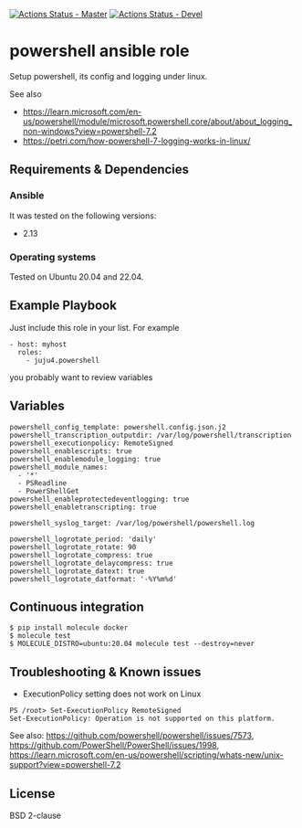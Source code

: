 [![Actions Status - Master](https://github.com/juju4/ansible-powershell/workflows/AnsibleCI/badge.svg)](https://github.com/juju4/ansible-powershell/actions?query=branch%3Amaster)
[![Actions Status - Devel](https://github.com/juju4/ansible-powershell/workflows/AnsibleCI/badge.svg?branch=devel)](https://github.com/juju4/ansible-powershell/actions?query=branch%3Adevel)

# powershell ansible role

Setup powershell, its config and logging under linux.

See also
* https://learn.microsoft.com/en-us/powershell/module/microsoft.powershell.core/about/about_logging_non-windows?view=powershell-7.2
* https://petri.com/how-powershell-7-logging-works-in-linux/

## Requirements & Dependencies

### Ansible
It was tested on the following versions:
 * 2.13

### Operating systems

Tested on Ubuntu 20.04 and 22.04.

## Example Playbook

Just include this role in your list.
For example

```
- host: myhost
  roles:
    - juju4.powershell
```

you probably want to review variables

## Variables

```
powershell_config_template: powershell.config.json.j2
powershell_transcription_outputdir: /var/log/powershell/transcription
powershell_executionpolicy: RemoteSigned
powershell_enablescripts: true
powershell_enablemodule_logging: true
powershell_module_names:
  - '*'
  - PSReadline
  - PowerShellGet
powershell_enableprotectedeventlogging: true
powershell_enabletranscripting: true

powershell_syslog_target: /var/log/powershell/powershell.log

powershell_logrotate_period: 'daily'
powershell_logrotate_rotate: 90
powershell_logrotate_compress: true
powershell_logrotate_delaycompress: true
powershell_logrotate_datext: true
powershell_logrotate_datformat: '-%Y%m%d'
```


## Continuous integration

```
$ pip install molecule docker
$ molecule test
$ MOLECULE_DISTRO=ubuntu:20.04 molecule test --destroy=never
```

## Troubleshooting & Known issues

* ExecutionPolicy setting does not work on Linux
```
PS /root> Set-ExecutionPolicy RemoteSigned
Set-ExecutionPolicy: Operation is not supported on this platform.
```
See also: https://github.com/powershell/powershell/issues/7573, https://github.com/PowerShell/PowerShell/issues/1998, https://learn.microsoft.com/en-us/powershell/scripting/whats-new/unix-support?view=powershell-7.2

## License

BSD 2-clause
